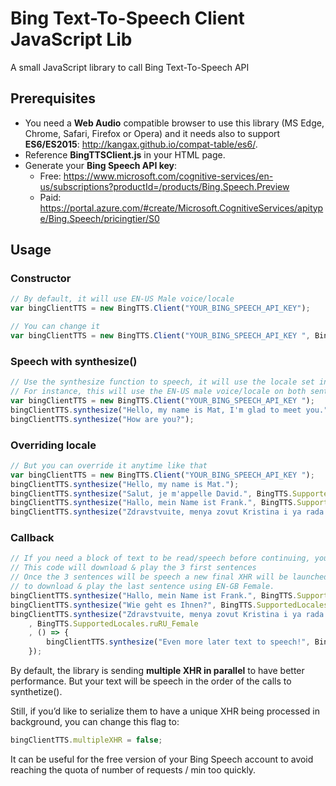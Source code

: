 # Bing Text-To-Speech Client JavaScript Lib
A small JavaScript library to call Bing Text-To-Speech API

## Prerequisites

- You need a **Web Audio** compatible browser to use this library (MS Edge, Chrome, Safari, Firefox or Opera) and it needs also to support **ES6/ES2015**: http://kangax.github.io/compat-table/es6/.
- Reference **BingTTSClient.js** in your HTML page.  
- Generate your **Bing Speech API key**:
  - Free: https://www.microsoft.com/cognitive-services/en-us/subscriptions?productId=/products/Bing.Speech.Preview
  - Paid: https://portal.azure.com/#create/Microsoft.CognitiveServices/apitype/Bing.Speech/pricingtier/S0

## Usage
### Constructor
```javascript
// By default, it will use EN-US Male voice/locale
var bingClientTTS = new BingTTS.Client("YOUR_BING_SPEECH_API_KEY");

// You can change it
var bingClientTTS = new BingTTS.Client("YOUR_BING_SPEECH_API_KEY ", BingTTS.SupportedLocales.frFR_Male);
```

### Speech with synthesize()
```javascript
// Use the synthesize function to speech, it will use the locale set in the constructor by default
// For instance, this will use the EN-US male voice/locale on both sentences
var bingClientTTS = new BingTTS.Client("YOUR_BING_SPEECH_API_KEY ");
bingClientTTS.synthesize("Hello, my name is Mat, I'm glad to meet you.");
bingClientTTS.synthesize("How are you?");
```

### Overriding locale
```javascript
// But you can override it anytime like that
var bingClientTTS = new BingTTS.Client("YOUR_BING_SPEECH_API_KEY ");
bingClientTTS.synthesize("Hello, my name is Mat.");
bingClientTTS.synthesize("Salut, je m'appelle David.", BingTTS.SupportedLocales.frFR_Female);
bingClientTTS.synthesize("Hallo, mein Name ist Frank.", BingTTS.SupportedLocales.deDE_Male);
bingClientTTS.synthesize("Zdravstvuite, menya zovut Kristina i ya rada vas privetstvovat'", BingTTS.SupportedLocales.ruRU_Female);
```

### Callback
```javascript
// If you need a block of text to be read/speech before continuing, you can use the optional callback
// This code will download & play the 3 first sentences 
// Once the 3 sentences will be speech a new final XHR will be launched
// to download & play the last sentence using EN-GB Female.
bingClientTTS.synthesize("Hallo, mein Name ist Frank.", BingTTS.SupportedLocales.deDE_Male);
bingClientTTS.synthesize("Wie geht es Ihnen?", BingTTS.SupportedLocales.deDE_Female);
bingClientTTS.synthesize("Zdravstvuite, menya zovut Kristina i ya rada vas privetstvovat'"
    , BingTTS.SupportedLocales.ruRU_Female
    , () => {
        bingClientTTS.synthesize("Even more later text to speech!", BingTTS.SupportedLocales.enGB_Female);
    }); 
```

By default, the library is sending **multiple XHR in parallel** to have better performance. But your text will be speech in the order of the calls to synthetize(). 

Still, if you’d like to serialize them to have a unique XHR being processed in background, you can change this flag to:

```javascript
bingClientTTS.multipleXHR = false;
```

It can be useful for the free version of your Bing Speech account to avoid reaching the quota of number of requests / min too quickly. 